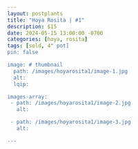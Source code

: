 ```yaml
---
layout: postplants
title: "Hoya Rosita | #1"
description: $15
date: 2024-05-15 13:00:00 -0700
categories: [hoya, rosita]
tags: [sold, 4" pot]
pin: false

image: # thumbnail
  path: /images/hoyarosita1/image-1.jpg
  alt:
  lqip:

images-array:
 - path: /images/hoyarosita1/image-2.jpg
   alt: 

 - path: /images/hoyarosita1/image-3.jpg
   alt: 

---
```


